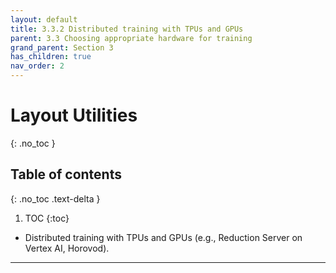 ```yaml
---
layout: default
title: 3.3.2 Distributed training with TPUs and GPUs
parent: 3.3 Choosing appropriate hardware for training
grand_parent: Section 3
has_children: true
nav_order: 2
---
```


# Layout Utilities
{: .no_toc }

## Table of contents
{: .no_toc .text-delta }

1. TOC
{:toc}


* Distributed training with TPUs and GPUs (e.g., Reduction Server on Vertex AI, Horovod).

---